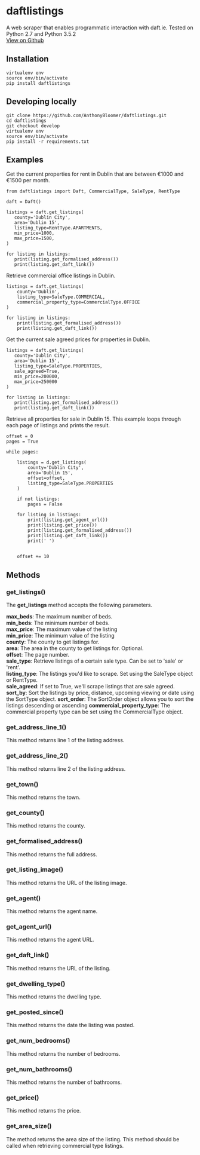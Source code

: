 # daftlistings

A web scraper that enables programmatic interaction with daft.ie. Tested on Python 2.7 and Python 3.5.2  
[View on Github](https://github.com/AnthonyBloomer/daftlistings)

## Installation
    virtualenv env
    source env/bin/activate
    pip install daftlistings

## Developing locally
    
    git clone https://github.com/AnthonyBloomer/daftlistings.git
    cd daftlistings
    git checkout develop
    virtualenv env
    source env/bin/activate
    pip install -r requirements.txt

## Examples

Get the current properties for rent in Dublin that are between €1000 and €1500 per month.


	from daftlistings import Daft, CommercialType, SaleType, RentType

	daft = Daft()

	listings = daft.get_listings(
	   county='Dublin City',
	   area='Dublin 15',
	   listing_type=RentType.APARTMENTS,
	   min_price=1000,
	   max_price=1500,
	)

	for listing in listings:
	   print(listing.get_formalised_address())
	   print(listing.get_daft_link())

Retrieve commercial office listings in Dublin.

    listings = daft.get_listings(
        county='Dublin',
        listing_type=SaleType.COMMERCIAL,
        commercial_property_type=CommercialType.OFFICE
    )

    for listing in listings:
        print(listing.get_formalised_address())
        print(listing.get_daft_link())
        
Get the current sale agreed prices for properties in Dublin.

	listings = daft.get_listings(
	   county='Dublin City',
	   area='Dublin 15',
	   listing_type=SaleType.PROPERTIES,
	   sale_agreed=True,
	   min_price=200000,
	   max_price=250000
	)

	for listing in listings:
	   print(listing.get_formalised_address())
	   print(listing.get_daft_link())

Retrieve all properties for sale in Dublin 15. This example loops through each page of listings and prints the result.

	offset = 0
	pages = True

	while pages:

    	listings = d.get_listings(
        	county='Dublin City',
        	area='Dublin 15',
        	offset=offset,
        	listing_type=SaleType.PROPERTIES
    	)

    	if not listings:
        	pages = False

    	for listing in listings:
        	print(listing.get_agent_url())
        	print(listing.get_price())
        	print(listing.get_formalised_address())
        	print(listing.get_daft_link())
        	print(' ')


    	offset += 10


##  Methods

###  get_listings()

The **get_listings** method accepts the following parameters.

**max_beds**: The maximum number of beds.  
**min_beds**: The minimum number of beds.  
**max_price**: The maximum value of the listing  
**min_price**: The minimum value of the listing  
**county**: The county to get listings for.  
**area**: The area in the county to get listings for. Optional.  
**offset**: The page number.  
**sale_type**: Retrieve listings of a certain sale type. Can be set to 'sale' or 'rent'.  
**listing_type**: The listings you'd like to scrape. Set using the SaleType object or RentType.   
**sale_agreed**: If set to True, we'll scrape listings that are sale agreed.    
**sort_by**: Sort the listings by price, distance, upcoming viewing or date using the SortType object.
**sort_order**: The SortOrder object allows you to sort the listings descending or ascending
**commercial_property_type**: The commercial property type can be set using the CommercialType object.

### get_address_line_1()

This method returns line 1 of the listing address.

### get_address_line_2()

This method returns line 2 of the listing address.

### get_town()

This method returns the town.

### get_county()

This method returns the county.

### get_formalised_address()

This method returns the full address.

### get_listing_image()

This method returns the URL of the listing image.

### get_agent()

This method returns the agent name.

### get_agent_url()

This method returns the agent URL.

### get_daft_link()

This method returns the URL of the listing.

### get_dwelling_type()

This method returns the dwelling type.

### get_posted_since()

This method returns the date the listing was posted.

### get_num_bedrooms()

This method returns the number of bedrooms.

### get_num_bathrooms()

This method returns the number of bathrooms.

### get_price()

This method returns the price.

### get_area_size()

The method returns the area size of the listing. This method should be called when retrieving commercial type listings.





